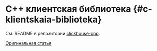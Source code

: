 # C++ клиентская библиотека {#c-klientskaia-biblioteka}

См. README в репозитории [clickhouse-cpp](https://github.com/ClickHouse/clickhouse-cpp).

[Оригинальная статья](https://clickhouse.tech/docs/ru/interfaces/cpp/) <!--hide-->
